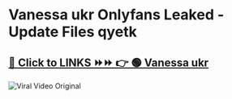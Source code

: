 
 # Vanessa ukr Onlyfans Leaked - Update Files qyetk

## <h2><a href="https://clipsfans.com/Vanessa_ukr&ref=git">🔗 Click to LINKS ⏩⏩ 👉 🟢 Vanessa ukr </a></h2>

<a href="https://clipsfans.com/Vanessa_ukr&ref=git" rel="nofollow" data-target="animated-image.originalLink"><img src="https://i.ibb.co.com/xMMVF88/686577567.gif" alt="Viral Video Original" style="max-width: 100%; display: inline-block;" data-target="animated-image.originalImage"></a>

